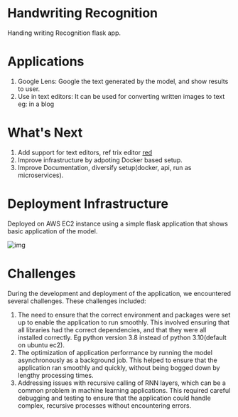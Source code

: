 # Handwriting Recognition

Handing writing Recognition flask app.


# Applications

1. Google Lens: Google the text generated by the model, and show results to user.
2. Use in text editors: It can be used for converting written images to text eg: in a blog


# What's Next

1. Add support for text editors, ref trix editor [red](https://trix-editor.org/)
2. Improve infrastructure by adpoting Docker based setup.
3. Improve Documentation, diversify setup(docker, api, run as microservices).


# Deployment Infrastructure

Deployed on AWS EC2 instance using a simple flask application that shows basic application of the model.

![img](https://user-images.githubusercontent.com/85568177/231553039-bf41759a-b902-4864-a806-81fd36577c1c.jpg)

# Challenges

During the development and deployment of the application, we encountered several challenges. These challenges included:

1. The need to ensure that the correct environment and packages were set up to enable the application to run smoothly. This involved ensuring that all libraries had the correct dependencies, and that they were all installed correctly. Eg python version 3.8 instead of python 3.10(default on ubuntu ec2).
2. The optimization of application performance by running the model asynchronously as a background job. This helped to ensure that the application ran smoothly and quickly, without being bogged down by lengthy processing times.
3. Addressing issues with recursive calling of RNN layers, which can be a common problem in machine learning applications. This required careful debugging and testing to ensure that the application could handle complex, recursive processes without encountering errors.


